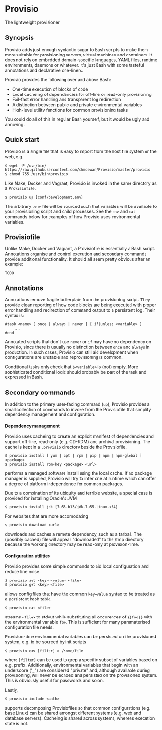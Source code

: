 # Provisio
The lightweight provisioner

## Synopsis
Provisio adds just enough syntactic sugar to Bash scripts to make them more suitable for provisioning servers, virtual machines and containers. It does not rely on embedded domain-specific languages, YAML files, runtime environments, daemons or whatever. It's just Bash with some tasteful annotations and declarative one-liners. 

Provisio provides the following over and above Bash:

* One-time execution of blocks of code
* Local cacheing of dependencies for off-line or read-only provisioning
* Fail-fast error handling and transparent log redirection
* A distinction between public and private environmental variables
* High-level utility functions for common provisioning tasks 

You could do all of this in regular Bash yourself, but it would be ugly and annoying.

## Quick start

Provisio is a single file that is easy to import from the host file system or the web, e.g.

    $ wget -P /usr/bin/ https://raw.githubusercontent.com/chmcewan/Provisio/master/provisio
    $ chmod 755 /usr/bin/provisio
    
Like Make, Docker and Vagrant, Provisio is invoked in the same directory as a `Provisiofile`.

    $ provisio up [conf/development.env]
  
The arbitrary `.env` file will be sourced such that variables will be available to your provisioning script and child processes. See the `env` and `cat` commands below for examples of how Provisio uses environmental variables.

## Provisiofile

Unlike Make, Docker and Vagrant, a Provisiofile is essentially a Bash script. Annotations organise and control execution and secondary commands provide additional functionality. It should all seem pretty obvious after an example: 
 
```
TODO
```
 
## Annotations
 
Annotations remove fragile boilerplate from the provisioning script. They provide clean reporting of how code blocks are being executed with proper error handling and redirection of command output to a persistent log. Their syntax is:

    #task <name> [ once | always | never ] [ if|unless <variable> ]
        ...
    #end

Annotated scripts that don't use `never` or `if` may have no dependency on Provisio, since there is usually no distinction between `once` and `always` in production. In such cases, Provisio can still aid development when configurations are unstable and reprovisioning is common. 

Conditional tasks only check that `$<variable>` is (not) empty. More sophisticated conditional logic should probably be part of the task and expressed in Bash.

## Secondary commands

In addition to the primary user-facing command (`up`), Provisio provides a small collection of commands to invoke from the Provisiofile that simplify dependency management and configuration.

#### Dependency management

Provisio uses cacheing to create an explicit manifest of dependencies and support off-line, read-only (e.g. CD-ROM) and archival provisioning. The cache is kept in a `.provisio` directory beside the Provisiofile.

    $ provisio install [ yum | apt | rpm | pip | npm | npm-global ] <package>
    $ provisio install rpm-key <package> <url>
    
performs a managed software install using the local cache. If no package manager is supplied, Provisio will try to infer one at runtime which can offer a degree of platform independence for common packages. 

Due to a combination of its ubiquity and terrible website, a special case is provided for installing Oracle's JVM

    $ provisio install jdk [7u55-b13/jdk-7u55-linux-x64]

For websites that are more accomodating

    $ provisio download <url>

downloads and caches a remote dependency, such as a tarball. The (possibly cached) file will appear "downloaded" to the /tmp directory because the working directory may be read-only at provision-time.

#### Configuration utilities

Provisio provides some simple commands to aid local configuration and reduce line noise.

    $ provisio set <key> <value> <file>
    $ provisio get <key> <file>

allows config files that have the common `key=value` syntax to be treated as a persistent hash table.

    $ provisio cat <file>
    
streams `<file>` to stdout while substituting all occurences of `{{foo}}` with the environmental variable `foo`. This is sufficient for many paramaterised configuration file needs. 

Provision-time environmental variables can be persisted on the provisioned system, e.g. to be sourced by init scripts

    $ provisio env [filter] > /some/file
    
where `[filter]` can be used to grep a specific subset of variables based on e.g. prefix. Additionally, environmental variables that begin with an underscore ("_") are considered "private" and, although available during provisioning, will never be echoed and persisted on the provisioned system. This is obviously useful for passwords and so on.

Lastly, 

    $ provisio include <path>
    
supports decomposing Provisiofiles so that common configurations (e.g. base Linux) can be shared amongst different systems (e.g. web and database servers). Cacheing is shared across systems, whereas execution state is not.





